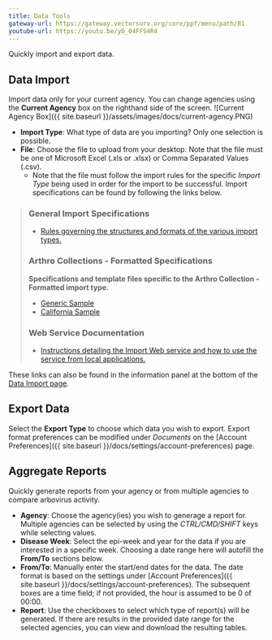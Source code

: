 ```yaml
---
title: Data Tools
gateway-url: https://gateway.vectorsurv.org/core/ppf/menu/path/81
youtube-url: https://youtu.be/yO_04FFS4R4
---
```


Quickly import and export data.

## Data Import

Import data only for your current agency. You can change agencies using the **Current Agency** box on the righthand side of the screen.
![Current Agency Box]({{ site.baseurl }}/assets/images/docs/current-agency.PNG)

- **Import Type**: What type of data are you importing? Only one selection is possible.
- **File**: Choose the file to upload from your desktop. Note that the file must be one of Microsoft Excel (.xls or .xlsx) or Comma Separated Values (.csv).
  - Note that the file must follow the import rules for the specific _Import Type_ being used in order for the import to be successful. Import specifications can be found by following the links below.

> ### General Import Specifications
>  - [Rules governing the structures and formats of the various import types.](https://gateway.vectorsurv.org/doc/ImportDataSpecification.xlsx)
> 
> ### Arthro Collections - Formatted Specifications
> **Specifications and template files specific to the Arthro Collection - Formatted import type.**
> - [Generic Sample](https://gateway.vectorsurv.org//doc/arthro_collection_formatted/generic/generic.zip)
> - [California Sample](https://gateway.vectorsurv.org//doc/arthro_collection_formatted/CA/CA.zip)
>
> ### Web Service Documentation
> - [Instructions detailing the Import Web service and how to use the service from local applications.](https://trac.vectorsurv.org/gateway/wiki/ImportWebService)

These links can also be found in the information panel at the bottom of the [Data Import page](https://gateway.vectorsurv.org/core/ppf/import).
## Export Data

Select the **Export Type** to choose which data you wish to export. Export format preferences can be modified under _Documents_ on the [Account Preferences]({{ site.baseurl }}/docs/settings/account-preferences) page.

## Aggregate Reports

Quickly generate reports from your agency or from multiple agencies to compare arbovirus activity.

- **Agency**: Choose the agency(ies) you wish to generage a report for. Multiple agencies can be selected by using the _CTRL/CMD/SHIFT_ keys while selecting values.
- **Disease Week**: Select the epi-week and year for the data if you are interested in a specific week. Choosing a date range here will autofill the **From/To** sections below.
- **From/To**: Manually enter the start/end dates for the data. The date format is based on the settings under [Account Preferences]({{ site.baseurl }}/docs/settings/account-preferences). The subsequent boxes are a time field; if not provided, the hour is assumed to be 0 of 00:00.
- **Report**: Use the checkboxes to select which type of report(s) will be generated. If there are results in the provided date range for the selected agencies, you can view and download the resulting tables.

